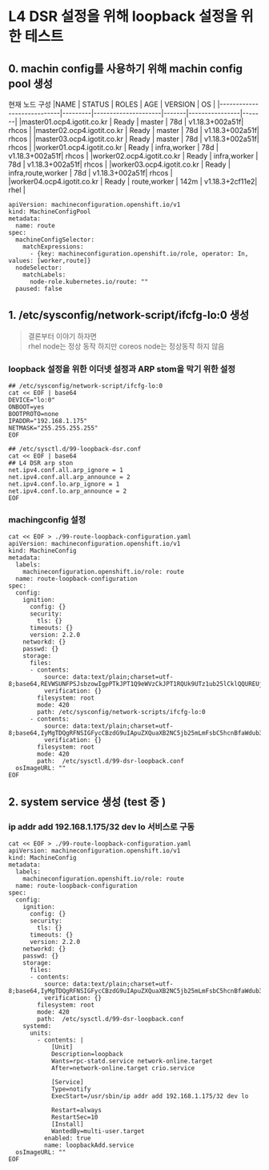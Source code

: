 # L4 DSR 설정을 위해 loopback 설정을 위한 테스트 


## 0. machin config를 사용하기 위해 machin config pool 생성 

현재 노드 구성 
|NAME                        | STATUS  |  ROLES              | AGE   | VERSION        | OS    |
|----------------------------|---------|---------------------|-------|----------------|-------|
|master01.ocp4.igotit.co.kr  | Ready   | master              | 78d   | v1.18.3+002a51f| rhcos |
|master02.ocp4.igotit.co.kr  | Ready   | master              | 78d   | v1.18.3+002a51f| rhcos |
|master03.ocp4.igotit.co.kr  | Ready   | master              | 78d   | v1.18.3+002a51f| rhcos |
|worker01.ocp4.igotit.co.kr  | Ready   | infra,worker        | 78d   | v1.18.3+002a51f| rhcos |
|worker02.ocp4.igotit.co.kr  | Ready   | infra,worker        | 78d   | v1.18.3+002a51f| rhcos |
|worker03.ocp4.igotit.co.kr  | Ready   | infra,route,worker  | 78d   | v1.18.3+002a51f| rhcos |
|worker04.ocp4.igotit.co.kr  | Ready   | route,worker        | 142m  | v1.18.3+2cf11e2| rhel  |


```
apiVersion: machineconfiguration.openshift.io/v1
kind: MachineConfigPool
metadata:
  name: route
spec:
  machineConfigSelector:
    matchExpressions:
      - {key: machineconfiguration.openshift.io/role, operator: In, values: [worker,route]}
  nodeSelector:
    matchLabels:
      node-role.kubernetes.io/route: ""
  paused: false
```

## 1. /etc/sysconfig/network-script/ifcfg-lo:0 생성 
> 결론부터 이야기 하자면 <br>
> rhel node는 정상 동작 하지만 coreos node는 정상동작 하지 않음 

### loopback 설정을 위한 이더넷 설정과 ARP stom을 막기 위한 설정 

```
## /etc/sysconfig/network-script/ifcfg-lo:0
cat << EOF | base64
DEVICE="lo:0"
ONBOOT=yes
BOOTPROTO=none
IPADDR="192.168.1.175"
NETMASK="255.255.255.255"
EOF

## /etc/sysctl.d/99-loopback-dsr.conf
cat << EOF | base64
## L4 DSR arp ston 
net.ipv4.conf.all.arp_ignore = 1
net.ipv4.conf.all.arp_announce = 2
net.ipv4.conf.lo.arp_ignore = 1
net.ipv4.conf.lo.arp_announce = 2
EOF

```

### machingconfig 설정 

```
cat << EOF > ./99-route-loopback-configuration.yaml
apiVersion: machineconfiguration.openshift.io/v1
kind: MachineConfig
metadata:
  labels:
    machineconfiguration.openshift.io/role: route
  name: route-loopback-configuration
spec:
  config:
    ignition:
      config: {}
      security:
        tls: {}
      timeouts: {}
      version: 2.2.0
    networkd: {}
    passwd: {}
    storage:
      files:
      - contents:
          source: data:text/plain;charset=utf-8;base64,REVWSUNFPSJsbzowIgpPTkJPT1Q9eWVzCkJPT1RQUk9UTz1ub25lCklQQUREUj0iMTkyLjE2OC4xLjE3NSIKTkVUTUFTSz0iMjU1LjI1NS4yNTUuMjU1Igo=
          verification: {}
        filesystem: root
        mode: 420
        path: /etc/sysconfig/network-scripts/ifcfg-lo:0
      - contents:
          source: data:text/plain;charset=utf-8;base64,IyMgTDQgRFNSIGFycCBzdG9uIApuZXQuaXB2NC5jb25mLmFsbC5hcnBfaWdub3JlID0gMQpuZXQuaXB2NC5jb25mLmFsbC5hcnBfYW5ub3VuY2UgPSAyCm5ldC5pcHY0LmNvbmYubG8uYXJwX2lnbm9yZSA9IDEKbmV0LmlwdjQuY29uZi5sby5hcnBfYW5ub3VuY2UgPSAyCg==
          verification: {}
        filesystem: root
        mode: 420
        path:  /etc/sysctl.d/99-dsr-loopback.conf
  osImageURL: ""
EOF
```

## 2. system service 생성 (test 중 )

### ip addr add 192.168.1.175/32 dev lo  서비스로 구동 

```
cat << EOF > ./99-route-loopback-configuration.yaml
apiVersion: machineconfiguration.openshift.io/v1
kind: MachineConfig
metadata:
  labels:
    machineconfiguration.openshift.io/role: route
  name: route-loopback-configuration
spec:
  config:
    ignition:
      config: {}
      security:
        tls: {}
      timeouts: {}
      version: 2.2.0
    networkd: {}
    passwd: {}
    storage:
      files:
      - contents:
          source: data:text/plain;charset=utf-8;base64,IyMgTDQgRFNSIGFycCBzdG9uIApuZXQuaXB2NC5jb25mLmFsbC5hcnBfaWdub3JlID0gMQpuZXQuaXB2NC5jb25mLmFsbC5hcnBfYW5ub3VuY2UgPSAyCm5ldC5pcHY0LmNvbmYubG8uYXJwX2lnbm9yZSA9IDEKbmV0LmlwdjQuY29uZi5sby5hcnBfYW5ub3VuY2UgPSAyCg==
          verification: {}
        filesystem: root
        mode: 420
        path:  /etc/sysctl.d/99-dsr-loopback.conf
    systemd:
      units:
        - contents: |
            [Unit]
            Description=loopback
            Wants=rpc-statd.service network-online.target 
            After=network-online.target crio.service

            [Service]
            Type=notify
            ExecStart=/usr/sbin/ip addr add 192.168.1.175/32 dev lo

            Restart=always
            RestartSec=10
            [Install]
            WantedBy=multi-user.target
          enabled: true
          name: loopbackAdd.service
  osImageURL: ""
EOF
```

